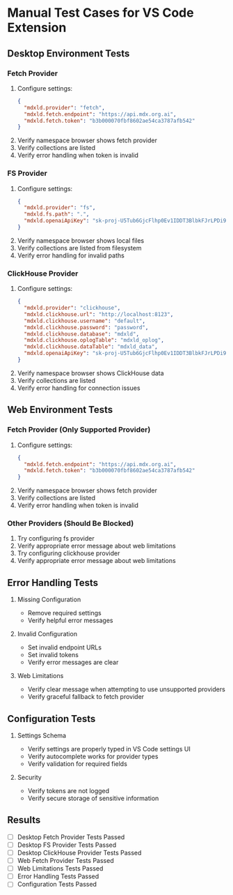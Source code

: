 # Manual Test Cases for VS Code Extension

## Desktop Environment Tests

### Fetch Provider
1. Configure settings:
   ```json
   {
     "mdxld.provider": "fetch",
     "mdxld.fetch.endpoint": "https://api.mdx.org.ai",
     "mdxld.fetch.token": "b3b000070fbf8602ae54ca3787afb542"
   }
   ```
2. Verify namespace browser shows fetch provider
3. Verify collections are listed
4. Verify error handling when token is invalid

### FS Provider
1. Configure settings:
   ```json
   {
     "mdxld.provider": "fs",
     "mdxld.fs.path": ".",
     "mdxld.openaiApiKey": "sk-proj-U5Tub6GjcFlhp0Ev1IDDT3BlbkFJrLPDi9z7ej5WsPLtaQiS"
   }
   ```
2. Verify namespace browser shows local files
3. Verify collections are listed from filesystem
4. Verify error handling for invalid paths

### ClickHouse Provider
1. Configure settings:
   ```json
   {
     "mdxld.provider": "clickhouse",
     "mdxld.clickhouse.url": "http://localhost:8123",
     "mdxld.clickhouse.username": "default",
     "mdxld.clickhouse.password": "password",
     "mdxld.clickhouse.database": "mdxld",
     "mdxld.clickhouse.oplogTable": "mdxld_oplog",
     "mdxld.clickhouse.dataTable": "mdxld_data",
     "mdxld.openaiApiKey": "sk-proj-U5Tub6GjcFlhp0Ev1IDDT3BlbkFJrLPDi9z7ej5WsPLtaQiS"
   }
   ```
2. Verify namespace browser shows ClickHouse data
3. Verify collections are listed
4. Verify error handling for connection issues

## Web Environment Tests

### Fetch Provider (Only Supported Provider)
1. Configure settings:
   ```json
   {
     "mdxld.fetch.endpoint": "https://api.mdx.org.ai",
     "mdxld.fetch.token": "b3b000070fbf8602ae54ca3787afb542"
   }
   ```
2. Verify namespace browser shows fetch provider
3. Verify collections are listed
4. Verify error handling when token is invalid

### Other Providers (Should Be Blocked)
1. Try configuring fs provider
2. Verify appropriate error message about web limitations
3. Try configuring clickhouse provider
4. Verify appropriate error message about web limitations

## Error Handling Tests

1. Missing Configuration
   - Remove required settings
   - Verify helpful error messages

2. Invalid Configuration
   - Set invalid endpoint URLs
   - Set invalid tokens
   - Verify error messages are clear

3. Web Limitations
   - Verify clear message when attempting to use unsupported providers
   - Verify graceful fallback to fetch provider

## Configuration Tests

1. Settings Schema
   - Verify settings are properly typed in VS Code settings UI
   - Verify autocomplete works for provider types
   - Verify validation for required fields

2. Security
   - Verify tokens are not logged
   - Verify secure storage of sensitive information

## Results

- [ ] Desktop Fetch Provider Tests Passed
- [ ] Desktop FS Provider Tests Passed
- [ ] Desktop ClickHouse Provider Tests Passed
- [ ] Web Fetch Provider Tests Passed
- [ ] Web Limitations Tests Passed
- [ ] Error Handling Tests Passed
- [ ] Configuration Tests Passed
